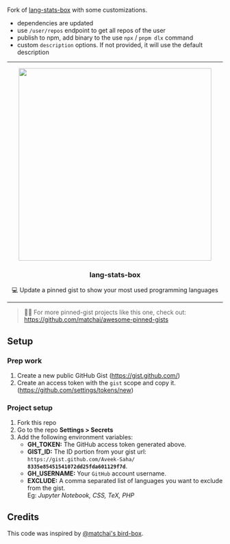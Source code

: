 Fork of [lang-stats-box](https://github.com/Aveek-Saha/lang-stats-box) with some customizations.

* dependencies are updated
* use `/user/repos` endpoint to get all repos of the user
* publish to npm, add binary to the use `npx` / `pnpm dlx` command
* custom `description` options. If not provided, it will use the default description

---

<p align="center">
  <img width="450" src="https://user-images.githubusercontent.com/31800695/138593031-536f9b8c-714c-4c4f-8725-63ea105fcca0.png">
  <h3 align="center">lang-stats-box</h3>
  <p align="center">💻 Update a pinned gist to show your most used programming languages</p>
</p>

---

> 📌✨ For more pinned-gist projects like this one, check out: https://github.com/matchai/awesome-pinned-gists

## Setup

### Prep work

1. Create a new public GitHub Gist (https://gist.github.com/)
1. Create an access token with the `gist` scope and copy it. (https://github.com/settings/tokens/new)

### Project setup

1. Fork this repo
1. Go to the repo **Settings > Secrets**
1. Add the following environment variables:
   - **GH_TOKEN:** The GitHub access token generated above.
   - **GIST_ID:** The ID portion from your gist url: <br> `https://gist.github.com/Aveek-Saha/` **`8335e85451541072dd25fda601129f7d`**.
   - **GH_USERNAME:** Your `GitHub` account username.
   - **EXCLUDE:** A comma separated list of languages you want to exclude from the gist. <br> Eg: *Jupyter Notebook, CSS, TeX, PHP*

## Credits

This code was inspired by [@matchai's bird-box](https://github.com/matchai/bird-box).
